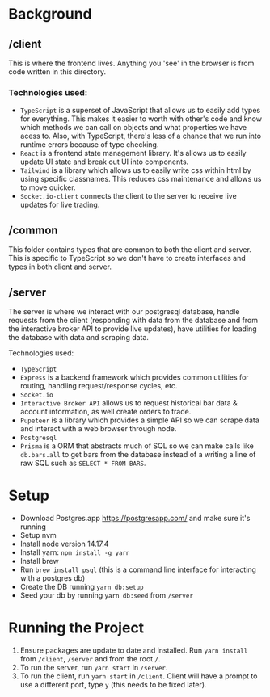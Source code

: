 # Background

## /client

This is where the frontend lives. Anything you 'see' in the browser is from code written in this directory.

### Technologies used:

- `TypeScript` is a superset of JavaScript that allows us to easily add types for everything. This makes it easier to worth with other's code and know which methods we can call on objects and what properties we have acess to. Also, with TypeScript, there's less of a chance that we run into runtime errors because of type checking.
- `React` is a frontend state management library. It's allows us to easily update UI state and break out UI into components.
- `Tailwind` is a library which allows us to easily write css within html by using specific classnames. This reduces css maintenance and allows us to move quicker.
- `Socket.io-client` connects the client to the server to receive live updates for live trading.

## /common

This folder contains types that are common to both the client and server. This is specific to TypeScript so we don't have to create interfaces and types in both client and server.

## /server

The server is where we interact with our postgresql database, handle requests from the client (responding with data from the database and from the interactive broker API to provide live updates), have utilities for loading the database with data and scraping data.

Technologies used:

- `TypeScript`
- `Express` is a backend framework which provides common utilities for routing, handling request/response cycles, etc.
- `Socket.io`
- `Interactive Broker API` allows us to request historical bar data & account information, as well create orders to trade.
- `Pupeteer` is a library which provides a simple API so we can scrape data and interact with a web browser through node.
- `Postgresql`
- `Prisma` is a ORM that abstracts much of SQL so we can make calls like `db.bars.all` to get bars from the database instead of a writing a line of raw SQL such as `SELECT * FROM BARS`.

# Setup

- Download Postgres.app https://postgresapp.com/ and make sure it's running
- Setup nvm
- Install node version 14.17.4
- Install yarn: `npm install -g yarn`
- Install brew
- Run `brew install psql` (this is a command line interface for interacting with a postgres db)
- Create the DB running `yarn db:setup`
- Seed your db by running `yarn db:seed` from `/server`

# Running the Project

1. Ensure packages are update to date and installed. Run `yarn install` from `/client`, `/server` and from the root `/`.
2. To run the server, run `yarn start` in `/server`.
3. To run the client, run `yarn start` in `/client`. Client will have a prompt to use a different port, type `y` (this needs to be fixed later).
